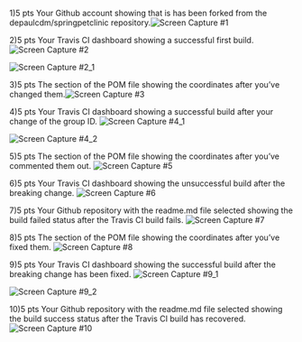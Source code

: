 1)5 pts Your Github account showing that is has been forked from the depaulcdm/springpetclinic repository.![Screen Capture #1](images/Image1.JPG)

2)5 pts Your Travis CI dashboard showing a successful first build.
![Screen Capture #2](images/Image2.JPG) 

![Screen Capture #2_1](images/Image2_1.JPG) 

3)5 pts The section of the POM file showing the coordinates after you’ve changed them.![Screen Capture #3](images/Image3.JPG)

4)5 pts Your Travis CI dashboard showing a successful build after your change of the group ID.
![Screen Capture #4_1](images/Image4_1.JPG) 

![Screen Capture #4_2](images/Image4_2.JPG)

5)5 pts The section of the POM file showing the coordinates after you’ve commented them out. ![Screen Capture #5](images/Image5.JPG)

6)5 pts Your Travis CI dashboard showing the unsuccessful build after the breaking change. ![Screen Capture #6](images/Image6.JPG)

7)5 pts Your Github repository with the readme.md file selected showing the build failed status after the Travis CI build fails. ![Screen Capture #7](images/Image7.JPG)

8)5 pts The section of the POM file showing the coordinates after you’ve fixed them.  ![Screen Capture #8](images/Image8.JPG)

9)5 pts Your Travis CI dashboard showing the successful build after the breaking change has been fixed.
![Screen Capture #9_1](images/Image9_1.JPG)

![Screen Capture #9_2](images/Image9_2.JPG)

10)5 pts Your Github repository with the readme.md file selected showing the build success status after the Travis CI build has recovered. ![Screen Capture #10](images/Image10.JPG)
